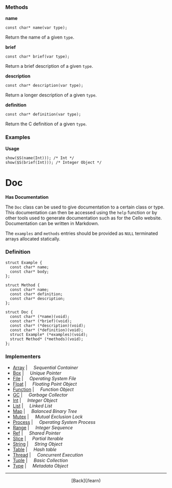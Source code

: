   <div class="row">
  <div class="col-xs-6 col-md-6">

### Methods

__name__

    const char* name(var type);

Return the name of a given `type`.

__brief__

    const char* brief(var type);

Return a brief description of a given `type`.

__description__

    const char* description(var type);

Return a longer description of a given `type`.

__definition__

    const char* definition(var type);

Return the C definition of a given `type`.

### Examples

__Usage__

    show($S(name(Int))); /* Int */
    show($S(brief(Int))); /* Integer Object */
    



  </div>
  <div class="col-xs-6 col-md-6">

# Doc
__Has Documentation__

The `Doc` class can be used to give documentation to a certain class or type. This documentation can then be accessed using the `help` function or by other tools used to generate documentation such as for the Cello website. Documentation can be written in Markdown.

The `examples` and `methods` entries should be provided as `NULL` terminated arrays allocated statically.

### Definition

    struct Example {
      const char* name;
      const char* body;
    };
    
    struct Method {
      const char* name;
      const char* definition;
      const char* description;
    };
    
    struct Doc {
      const char* (*name)(void);
      const char* (*brief)(void);
      const char* (*description)(void);
      const char* (*definition)(void);
      struct Example* (*examples)(void);
      struct Method* (*methods)(void);
    };
    

### Implementers

* <span class="docitem">[Array](/learn/array)</span> | &nbsp; &nbsp;   _Sequential Container_
* <span class="docitem">[Box](/learn/box)</span> | &nbsp; &nbsp;   _Unique Pointer_
* <span class="docitem">[File](/learn/file)</span> | &nbsp; &nbsp;   _Operating System File_
* <span class="docitem">[Float](/learn/float)</span> | &nbsp; &nbsp;   _Floating Point Object_
* <span class="docitem">[Function](/learn/function)</span> | &nbsp; &nbsp;   _Function Object_
* <span class="docitem">[GC](/learn/gc)</span> | &nbsp; &nbsp;   _Garbage Collector_
* <span class="docitem">[Int](/learn/int)</span> | &nbsp; &nbsp;   _Integer Object_
* <span class="docitem">[List](/learn/list)</span> | &nbsp; &nbsp;   _Linked List_
* <span class="docitem">[Map](/learn/map)</span> | &nbsp; &nbsp;   _Balanced Binary Tree_
* <span class="docitem">[Mutex](/learn/mutex)</span> | &nbsp; &nbsp;   _Mutual Exclusion Lock_
* <span class="docitem">[Process](/learn/process)</span> | &nbsp; &nbsp;   _Operating System Process_
* <span class="docitem">[Range](/learn/range)</span> | &nbsp; &nbsp;   _Integer Sequence_
* <span class="docitem">[Ref](/learn/ref)</span> | &nbsp; &nbsp;   _Shared Pointer_
* <span class="docitem">[Slice](/learn/slice)</span> | &nbsp; &nbsp;   _Partial Iterable_
* <span class="docitem">[String](/learn/string)</span> | &nbsp; &nbsp;   _String Object_
* <span class="docitem">[Table](/learn/table)</span> | &nbsp; &nbsp;   _Hash table_
* <span class="docitem">[Thread](/learn/thread)</span> | &nbsp; &nbsp;   _Concurrent Execution_
* <span class="docitem">[Tuple](/learn/tuple)</span> | &nbsp; &nbsp;   _Basic Collection_
* <span class="docitem">[Type](/learn/type)</span> | &nbsp; &nbsp;   _Metadata Object_

* * *

  <p style="text-align:center;">
[Back](/learn)
  </p>

  </div>
  </div>
